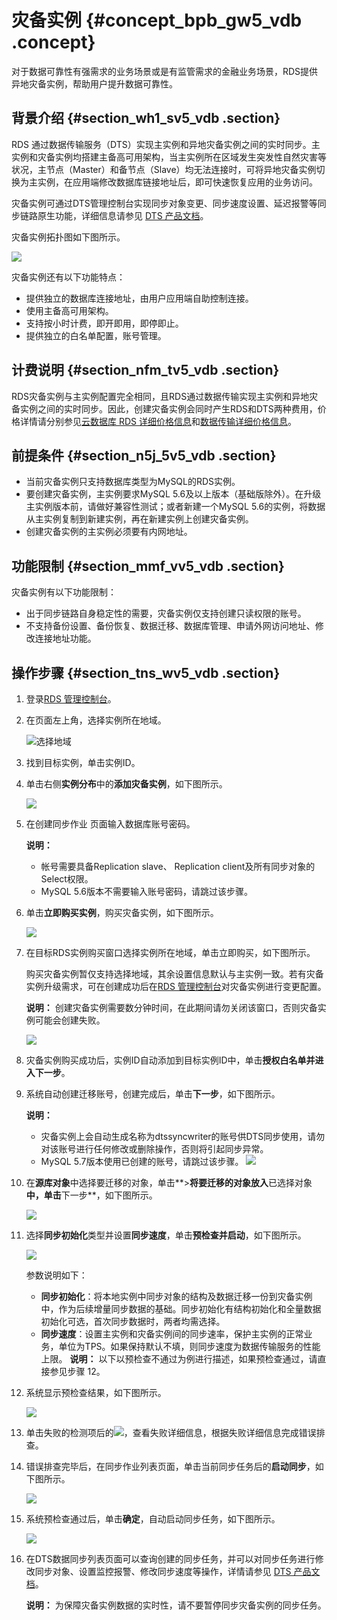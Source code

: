 # 灾备实例 {#concept_bpb_gw5_vdb .concept}

对于数据可靠性有强需求的业务场景或是有监管需求的金融业务场景，RDS提供异地灾备实例，帮助用户提升数据可靠性。

## 背景介绍 {#section_wh1_sv5_vdb .section}

RDS 通过数据传输服务（DTS）实现主实例和异地灾备实例之间的实时同步。主实例和灾备实例均搭建主备高可用架构，当主实例所在区域发生突发性自然灾害等状况，主节点（Master）和备节点（Slave）均无法连接时，可将异地灾备实例切换为主实例，在应用端修改数据库链接地址后，即可快速恢复应用的业务访问。

灾备实例可通过DTS管理控制台实现同步对象变更、同步速度设置、延迟报警等同步链路原生功能，详细信息请参见 [DTS 产品文档](http://help.aliyun.com/document_detail/dts/Getting-Started/data-synchronous.html)。

灾备实例拓扑图如下图所示。

![](http://static-aliyun-doc.oss-cn-hangzhou.aliyuncs.com/assets/img/7829/15512539952733_zh-CN.png)

灾备实例还有以下功能特点：

-   提供独立的数据库连接地址，由用户应用端自助控制连接。
-   使用主备高可用架构。
-   支持按小时计费，即开即用，即停即止。
-   提供独立的白名单配置，账号管理。

## 计费说明 {#section_nfm_tv5_vdb .section}

RDS灾备实例与主实例配置完全相同，且RDS通过数据传输实现主实例和异地灾备实例之间的实时同步。因此，创建灾备实例会同时产生RDS和DTS两种费用，价格详情请分别参见[云数据库 RDS 详细价格信息](https://www.aliyun.com/price/product#/rds/detail)和[数据传输详细价格信息](https://www.aliyun.com/price/product#/dts/detail)。

## 前提条件 {#section_n5j_5v5_vdb .section}

-   当前灾备实例只支持数据库类型为MySQL的RDS实例。
-   要创建灾备实例，主实例要求MySQL 5.6及以上版本（基础版除外）。在升级主实例版本前，请做好兼容性测试；或者新建一个MySQL 5.6的实例，将数据从主实例复制到新建实例，再在新建实例上创建灾备实例。
-   创建灾备实例的主实例必须要有内网地址。

## 功能限制 {#section_mmf_vv5_vdb .section}

灾备实例有以下功能限制：

-   出于同步链路自身稳定性的需要，灾备实例仅支持创建只读权限的账号。
-   不支持备份设置、备份恢复、数据迁移、数据库管理、申请外网访问地址、修改连接地址功能。

## 操作步骤 {#section_tns_wv5_vdb .section}

1.  登录[RDS 管理控制台](https://rds.console.aliyun.com/)。
2.  在页面左上角，选择实例所在地域。

    ![选择地域](http://static-aliyun-doc.oss-cn-hangzhou.aliyuncs.com/assets/img/7814/155125399536543_zh-CN.png)

3.  找到目标实例，单击实例ID。
4.  单击右侧**实例分布**中的**添加灾备实例**，如下图所示。

    ![](http://static-aliyun-doc.oss-cn-hangzhou.aliyuncs.com/assets/img/7829/15512539952734_zh-CN.png)

5.  在创建同步作业 页面输入数据库账号密码。

    **说明：** 

    -   帐号需要具备Replication slave、 Replication client及所有同步对象的Select权限。
    -   MySQL 5.6版本不需要输入账号密码，请跳过该步骤。
6.  单击**立即购买实例**，购买灾备实例，如下图所示。

    ![](http://static-aliyun-doc.oss-cn-hangzhou.aliyuncs.com/assets/img/7829/155125399533004_zh-CN.png)

7.  在目标RDS实例购买窗口选择实例所在地域，单击立即购买，如下图所示。

    购买灾备实例暂仅支持选择地域，其余设置信息默认与主实例一致。若有灾备实例升级需求，可在创建成功后在[RDS 管理控制台](https://rds.console.aliyun.com/)对灾备实例进行变更配置。

    **说明：** 创建灾备实例需要数分钟时间，在此期间请勿关闭该窗口，否则灾备实例可能会创建失败。

    ![](http://static-aliyun-doc.oss-cn-hangzhou.aliyuncs.com/assets/img/7829/155125399533006_zh-CN.png)

8.  灾备实例购买成功后，实例ID自动添加到目标实例ID中，单击**授权白名单并进入下一步**。
9.  系统自动创建迁移账号，创建完成后，单击**下一步**，如下图所示。

    **说明：** 

    -   灾备实例上会自动生成名称为dtssyncwriter的账号供DTS同步使用，请勿对该账号进行任何修改或删除操作，否则将引起同步异常。
    -   MySQL 5.7版本使用已创建的账号，请跳过该步骤。
    ![](http://static-aliyun-doc.oss-cn-hangzhou.aliyuncs.com/assets/img/7829/15512539952740_zh-CN.png)

10. 在**源库对象**中选择要迁移的对象，单击**\>**将要迁移的对象放入**已选择对象**中，单击**下一步**，如下图所示。

    ![](http://static-aliyun-doc.oss-cn-hangzhou.aliyuncs.com/assets/img/7829/15512539952741_zh-CN.png)

11. 选择**同步初始化**类型并设置**同步速度**，单击**预检查并启动**，如下图所示。

    ![](http://static-aliyun-doc.oss-cn-hangzhou.aliyuncs.com/assets/img/7829/15512539962742_zh-CN.png)

    参数说明如下：

    -   **同步初始化**：将本地实例中同步对象的结构及数据迁移一份到灾备实例中，作为后续增量同步数据的基础。同步初始化有结构初始化和全量数据初始化可选，首次同步数据时，两者均需选择。
    -   **同步速度**：设置主实例和灾备实例间的同步速率，保护主实例的正常业务，单位为TPS。如果保持默认不填，则同步速度为数据传输服务的性能上限。
    **说明：** 以下以预检查不通过为例进行描述，如果预检查通过，请直接参见步骤 12。

12. 系统显示预检查结果，如下图所示。

    ![](http://static-aliyun-doc.oss-cn-hangzhou.aliyuncs.com/assets/img/7829/15512539962743_zh-CN.png)

13. 单击失败的检测项后的![](http://static-aliyun-doc.oss-cn-hangzhou.aliyuncs.com/assets/img/7829/155125399639712_zh-CN.png)，查看失败详细信息，根据失败详细信息完成错误排查。
14. 错误排查完毕后，在同步作业列表页面，单击当前同步任务后的**启动同步**，如下图所示。

    ![](http://static-aliyun-doc.oss-cn-hangzhou.aliyuncs.com/assets/img/7829/15512539962744_zh-CN.png)

15. 系统预检查通过后，单击**确定**，自动启动同步任务，如下图所示。

    ![](http://static-aliyun-doc.oss-cn-hangzhou.aliyuncs.com/assets/img/7829/15512539962745_zh-CN.png)

16. 在DTS数据同步列表页面可以查询创建的同步任务，并可以对同步任务进行修改同步对象、设置监控报警、修改同步速度等操作，详情请参见 [DTS 产品文档](http://help.aliyun.com/document_detail/dts/User-Document/Data-Migration/Data-Migration-Introduction.html)。

    **说明：** 为保障灾备实例数据的实时性，请不要暂停同步灾备实例的同步任务。


